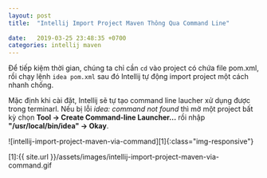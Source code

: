 ```yaml
---
layout: post
title:  "Intellij Import Project Maven Thông Qua Command Line"
 
date:   2019-03-25 23:48:35 +0700
categories: intellij maven
---
```


Để tiếp kiệm thời gian, chúng ta chỉ cần `cd` vào project có chứa file pom.xml, rồi chạy lệnh `idea pom.xml` sau đó Intellij tự động import project một cách nhanh chống.

Mặc định khi cài đặt, Intellij sẽ tự tạo command line laucher xử dụng được trong terminarl. Nếu bị lỗi *idea: command not found*  thì mở một project bất kỳ chọn **Tool -> Create Command-line Launcher...** rồi nhập **"/usr/local/bin/idea" -> Okay**.

![intellij-import-project-maven-via-command][1]{:class="img-responsive"}

[1]:{{ site.url }}/assets/images/intellij-import-project-maven-via-command.gif